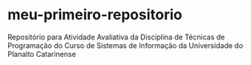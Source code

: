 # meu-primeiro-repositorio
Repositório para Atividade Avaliativa da Disciplina de Técnicas de Programação do Curso de Sistemas de Informação da Universidade do Planalto Catarinense

